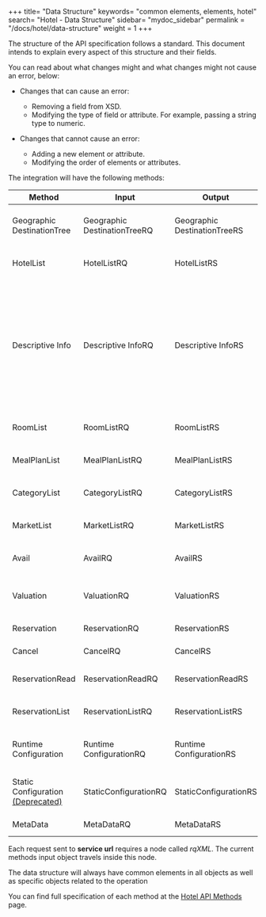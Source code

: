 +++
title= "Data Structure"
keywords= "common elements, elements, hotel"
search= "Hotel - Data Structure"
sidebar= "mydoc_sidebar"
permalink = "/docs/hotel/data-structure"
weight = 1
+++

The structure of the API specification follows a standard. This document intends to explain every aspect of this structure and their fields. 

You can read about what changes might and what changes might not cause an error, below:

* Changes that can cause an error:
  * Removing a field from XSD.
  * Modifying the type of field or attribute. For example, passing a string type to numeric.
  
* Changes that cannot cause an error:
  * Adding a new element or attribute.
  * Modifying the order of elements or attributes.

The integration will have the following methods:


| **Method**                | **Input**                   | **Output**                  | **Description** |
| ------------------------- | --------------------------- | --------------------------- | --------------- |
| Geographic DestinationTree | Geographic DestinationTreeRQ | Geographic DestinationTreeRS | Returns a tree of supplier's destinations. |
| HotelList                 | HotelListRQ                 | HotelListRS                 | Returns a list of available hotels. |
| Descriptive Info           | Descriptive InfoRQ           | Descriptive InfoRS           | Retrieves information for current hotel such as photos, descriptions, amenities,etc as well as basic info (code,name, town, address, contact). |
| RoomList                  | RoomListRQ                  | RoomListRS                  | Returns available room types. |
| MealPlanList              | MealPlanListRQ              | MealPlanListRS              | Returns a list of available boards. |
| CategoryList              | CategoryListRQ              | CategoryListRS              | Returns a list of available categories. |
| MarketList              | MarketListRQ              | MarketListRS              | Returns a list of available markets. |
| Avail                     | AvailRQ                     | AvailRS                     | Makes an availability request. |
| Valuation                 | ValuationRQ                 | ValuationRS                 | Retrieves a booking quote (pre-book). |
| Reservation               | ReservationRQ               | ReservationRS               | Makes a booking. |
| Cancel                    | CancelRQ                    | CancelRS                    | Cancels a booking. |
| ReservationRead           | ReservationReadRQ           | ReservationReadRS           | Retrieves booking details. |
| ReservationList           | ReservationListRQ           | ReservationListRS           | Retrieves a list of bookings. |
| Runtime Configuration      | Runtime ConfigurationRQ      | Runtime ConfigurationRS      |Retrieves the supplier’s run-time configuration. |
| Static Configuration [(Deprecated)](https://knowledge.travelgatex.com/what-is-the-difference-between-staticconfiguration-legacy-and-metadata-legacy)       | StaticConfigurationRQ       | StaticConfigurationRS       | Retrieves the supplier’s static configuration. |
| MetaData         | MetaDataRQ         |  MetaDataRS        | Meta data information. |

Each request sent to  **service url** requires a node called *rqXML*. The current methods input object travels inside this node.


The data structure will always have common elements in all objects as well as
specific objects related to the operation

You can find full specification of each method at the [Hotel API Methods](https://docs.travelgatex.com/connectiontypesbuyers/legacy/methods/messages/) page.
